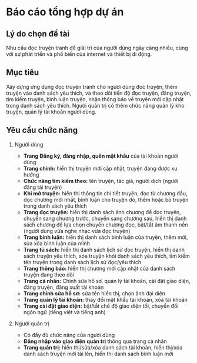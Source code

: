 # Báo cáo tổng hợp dự án

## Lý do chọn đề tài

Nhu cầu đọc truyện tranh để giải trí của người dùng ngày càng nhiều, cùng với sự phát triển và phổ biến của internet và thiết bị di động.

## Mục tiêu

Xây dựng ứng dụng đọc truyện tranh cho người dùng đọc truyện, thêm truyện vào danh sách yêu thích, và theo dõi tiến độ đọc truyện, đăng truyện, tìm kiếm truyện, bình luận truyện, nhận thông báo về truyện mới cập nhật trong danh sách yêu thích. Người quản trị có thêm chức năng quản lý kho truyện, quản lý tài khoản người dùng.

## Yêu cầu chức năng

1. Người dùng

	- **Trang Đăng ký, đăng nhập, quên mật khẩu** của tài khoản người dùng
	- **Trang chính:** hiển thị truyện mới cập nhật, truyện đang được xu hướng
	- **Chức năng tìm kiếm theo:** tên truyện, tác giả, người dịch (người đăng tải truyện)
	- **Khi mở truyện:** hiển thị thông tin chi tiết truyện, đọc từ chương đầu, đọc chương mới nhất, bình luận cho truyện đó, thêm hoặc bỏ truyện trong danh sách yêu thích
	- **Trang đọc truyện:** hiển thị danh sách ảnh chương để đọc truyện, chuyển sang chương trước, chuyển sang chương sau, hiển thị danh sách chương để lựa chọn chuyển chương đọc, bật/tắt âm thanh nền (người dùng vừa nghe nhạc vừa đọc truyện)
	- **Trang bình luận:** hiển thị danh sách bình luận của truyện, thêm mới, sửa xóa bình luận của mình
	- **Trang tủ sách:** hiển thị danh sách lịch sử đọc truyện, hiển thị danh sách truyện yêu thích, xóa truyện khỏi danh sách yêu thích, tìm kiếm tên truyện trong danh sách lịch sử đọc/yêu thích
	- **Trang thông báo:** hiển thị chương mới cập nhật của danh sách truyện đang theo dõi
	- **Trang cá nhân:** Chỉnh sửa hồ sơ, quản lý tài khoản, cài đặt giao diện, đăng truyện, đăng xuất tài khoản
	- **Trang chỉnh sửa hồ sơ:** sửa tên hiển thị, chọn ảnh đại diện
	- **Trang quản lý tài khoản:** thay đổi mật khẩu tài khoản, xóa tài khoản
	- **Trang cài đặt giao diện:** bật/tắt chế độ giao diện tối, chuyển đổi ngôn ngữ (tiếng việt và tiếng anh)

2. Người quản trị

	- Có đầy đủ chức năng của người dùng
	- **Đăng nhập vào giao diện quản trị** thông qua trang cá nhân
	- **Trang quản trị:** hiển thị/sửa/xóa danh sách tài khoản, hiển thị/xóa danh sách truyện mới tải lên, hiển thị danh sách bình luận mới
